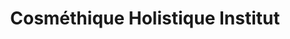 ---
title: "Cosméthique Holistique Institut"
url: /berlin/cosmethique-holistique-institut/
shop: Kosmetik
---